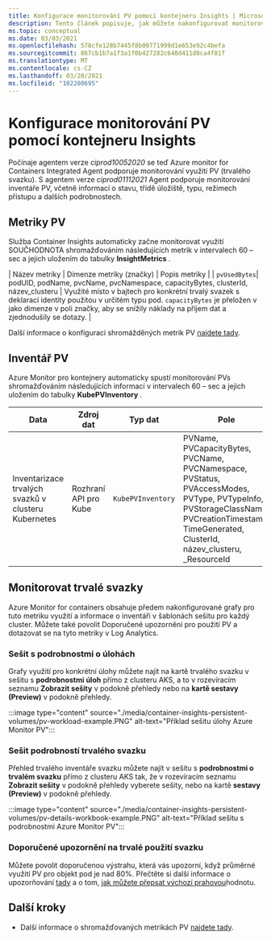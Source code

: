 ```yaml
---
title: Konfigurace monitorování PV pomocí kontejneru Insights | Microsoft Docs
description: Tento článek popisuje, jak můžete nakonfigurovat monitorování clusterů Kubernetes s trvalými svazky s využitím Container Insights.
ms.topic: conceptual
ms.date: 03/03/2021
ms.openlocfilehash: 578cfe128b7445f8b09771999d1e653e92c4befa
ms.sourcegitcommit: 867cb1b7a1f3a1f0b427282c648d411d0ca4f81f
ms.translationtype: MT
ms.contentlocale: cs-CZ
ms.lasthandoff: 03/20/2021
ms.locfileid: "102200695"
---
```

# <a name="configure-pv-monitoring-with-container-insights"></a>Konfigurace monitorování PV pomocí kontejneru Insights

Počínaje agentem verze *ciprod10052020* se teď Azure monitor for Containers Integrated Agent podporuje monitorování využití PV (trvalého svazku). S agentem verze *ciprod01112021* Agent podporuje monitorování inventáře PV, včetně informací o stavu, třídě úložiště, typu, režimech přístupu a dalších podrobnostech.
## <a name="pv-metrics"></a>Metriky PV

Služba Container Insights automaticky začne monitorovat využití SOUČHODNOTA shromažďováním následujících metrik v intervalech 60 – sec a jejich uložením do tabulky **InsightMetrics** .

| Název metriky | Dimenze metriky (značky) | Popis metriky | | `pvUsedBytes`| podUID, podName, pvcName, pvcNamespace, capacityBytes, clusterId, název_clusteru | Využité místo v bajtech pro konkrétní trvalý svazek s deklarací identity použitou v určitém typu pod. `capacityBytes` je přeložen v jako dimenze v poli značky, aby se snížily náklady na příjem dat a zjednodušily se dotazy. |

Další informace o konfiguraci shromážděných metrik PV [najdete tady](https://aka.ms/ci/pvconfig).

## <a name="pv-inventory"></a>Inventář PV

Azure Monitor pro kontejnery automaticky spustí monitorování PVs shromažďováním následujících informací v intervalech 60 – sec a jejich uložením do tabulky **KubePVInventory** .

|Data |Zdroj dat| Typ dat| Pole|
|-----|-----------|----------|-------|
|Inventarizace trvalých svazků v clusteru Kubernetes |Rozhraní API pro Kube |`KubePVInventory` | PVName, PVCapacityBytes, PVCName, PVCNamespace, PVStatus, PVAccessModes, PVType, PVTypeInfo, PVStorageClassName, PVCreationTimestamp, TimeGenerated, ClusterId, název_clusteru, _ResourceId |

## <a name="monitor-persistent-volumes"></a>Monitorovat trvalé svazky

Azure Monitor for containers obsahuje předem nakonfigurované grafy pro tuto metriku využití a informace o inventáři v šablonách sešitu pro každý cluster. Můžete také povolit Doporučené upozornění pro použití PV a dotazovat se na tyto metriky v Log Analytics.  

### <a name="workload-details-workbook"></a>Sešit s podrobnostmi o úlohách

Grafy využití pro konkrétní úlohy můžete najít na kartě trvalého svazku v sešitu s **podrobnostmi úloh** přímo z clusteru AKS, a to v rozevíracím seznamu **Zobrazit sešity** v podokně přehledy nebo na **kartě sestavy (Preview)** v podokně přehledy.


:::image type="content" source="./media/container-insights-persistent-volumes/pv-workload-example.PNG" alt-text="Příklad sešitu úlohy Azure Monitor PV":::

### <a name="persistent-volume-details-workbook"></a>Sešit podrobností trvalého svazku

Přehled trvalého inventáře svazku můžete najít v sešitu s **podrobnostmi o trvalém svazku** přímo z clusteru AKS tak, že v rozevíracím seznamu **Zobrazit sešity** v podokně přehledy vyberete sešity, nebo na kartě **sestavy (Preview)** v podokně přehledy.


:::image type="content" source="./media/container-insights-persistent-volumes/pv-details-workbook-example.PNG" alt-text="Příklad sešitu s podrobnostmi Azure Monitor PV":::

### <a name="persistent-volume-usage-recommended-alert"></a>Doporučené upozornění na trvalé použití svazku
Můžete povolit doporučenou výstrahu, která vás upozorní, když průměrné využití PV pro objekt pod je nad 80%. Přečtěte si další informace o upozorňování [tady](https://docs.microsoft.com/azure/azure-monitor/insights/container-insights-metric-alerts) a o tom, [jak můžete přepsat výchozí prahovou](https://docs.microsoft.com/azure/azure-monitor/insights/container-insights-metric-alerts#configure-alertable-metrics-in-configmaps)hodnotu.
## <a name="next-steps"></a>Další kroky

- Další informace o shromažďovaných metrikách PV [najdete tady](./container-insights-agent-config.md).
